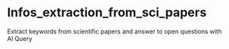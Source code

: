 # Infos_extraction_from_sci_papers
Extract keywords from scientific papers and answer to open questions with AI Query
